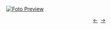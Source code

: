[![Foto Preview](preview/n712.avif)](https://20essentials.github.io/project-000-712)

<div align="center" style="display: flex; justify-content: center;">
  <a  href="https://github.com/20essentials/project-000-711" target="_blank">&#8592;</a>
  &nbsp;&nbsp;
  <a  href="https://github.com/20essentials/project-000-713" target="_blank">&#8594;</a>
</div>
